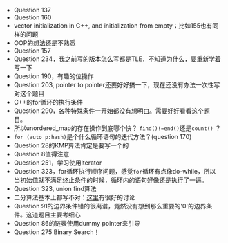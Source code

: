 - Question 137
- Question 160
- vector initialization in C++, and initialization from empty；比如155也有同样的问题
- OOP的想法还是不熟悉
- Question 157
- Question 234，我之前写的版本怎么写都是TLE，不知道为什么，要重新学着写一下
- Question 190，有趣的位操作
- Question 203, pointer to pointer还要好好搞一下，现在还没有办法一次性写对这个题目
- C++的for循环的执行条件
- Question 290，各种特殊条件一开始都没有想明白。需要好好看看这个题目。
- 所以unordered_map的存在操作到底哪个快？ `find()!=end()`还是`count()` ？
- `for (auto p:hash)`是个什么循环语句的迭代方法？(question 170)
- Question 28的KMP算法肯定是要写一个的
- Question 8值得注意
- Question 251，学习使用iterator
- Question 323，for循环执行顺序问题，感觉`for`循环有点像do-while，所以当初始值就不满足终止条件的时候，循环内的语句好像还是执行了一遍。
- Question 323, union find算法
- 二分算法基本上都写不对：[这里](http://stackoverflow.com/questions/504335/what-are-the-pitfalls-in-implementing-binary-search)有很好的讨论
- Question 91的边界条件错的很离谱，竟然没有想到那么重要的'0'的边界条件。这道题目主要考细心
- Question 86的链表使用dummy pointer来引导
- Question 275 Binary Search！